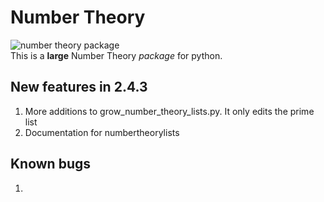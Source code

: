 # Number Theory
![number theory package](https://github.com/arihant2math/number-theory/workflows/number%20theory%20package/badge.svg?branch=master)\
This is a **large** Number Theory _package_ for python.

## New features in 2.4.3
1. More additions to grow_number_theory_lists.py. It only edits the prime list
2. Documentation for numbertheorylists

## Known bugs
1.
